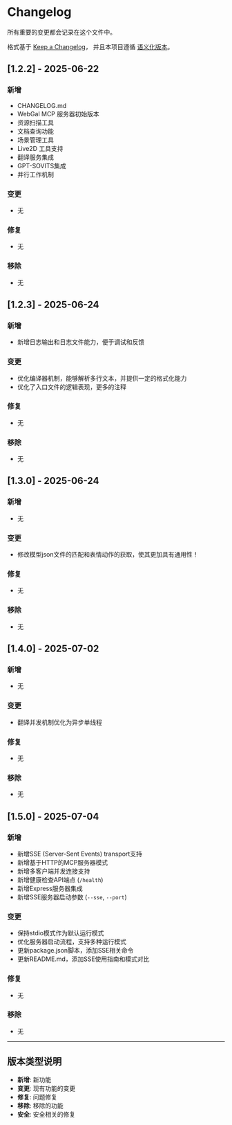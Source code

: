 # Changelog

所有重要的变更都会记录在这个文件中。

格式基于 [Keep a Changelog](https://keepachangelog.com/zh-CN/1.0.0/)，
并且本项目遵循 [语义化版本](https://semver.org/lang/zh-CN/)。

## [1.2.2] - 2025-06-22

### 新增
- CHANGELOG.md
- WebGal MCP 服务器初始版本
- 资源扫描工具
- 文档查询功能
- 场景管理工具
- Live2D 工具支持
- 翻译服务集成
- GPT-SOVITS集成
- 并行工作机制

### 变更
- 无

### 修复
- 无

### 移除
- 无

## [1.2.3] - 2025-06-24

### 新增
- 新增日志输出和日志文件能力，便于调试和反馈

### 变更
- 优化编译器机制，能够解析多行文本，并提供一定的格式化能力
- 优化了入口文件的逻辑表现，更多的注释

### 修复
- 无

### 移除
- 无

## [1.3.0] - 2025-06-24

### 新增
- 无

### 变更
- 修改模型json文件的匹配和表情动作的获取，使其更加具有通用性！

### 修复
- 无

### 移除
- 无

## [1.4.0] - 2025-07-02

### 新增
- 无

### 变更
- 翻译并发机制优化为异步单线程

### 修复
- 无

### 移除
- 无

## [1.5.0] - 2025-07-04

### 新增
- 新增SSE (Server-Sent Events) transport支持
- 新增基于HTTP的MCP服务器模式
- 新增多客户端并发连接支持
- 新增健康检查API端点 (`/health`)
- 新增Express服务器集成
- 新增SSE服务器启动参数 (`--sse`, `--port`)

### 变更
- 保持stdio模式作为默认运行模式
- 优化服务器启动流程，支持多种运行模式
- 更新package.json脚本，添加SSE相关命令
- 更新README.md，添加SSE使用指南和模式对比

### 修复
- 无

### 移除
- 无


---

## 版本类型说明

- **新增**: 新功能
- **变更**: 现有功能的变更
- **修复**: 问题修复
- **移除**: 移除的功能
- **安全**: 安全相关的修复 